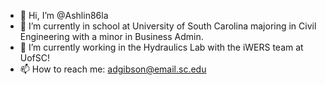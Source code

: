 - 👋 Hi, I’m @Ashlin86la
- 🌱 I’m currently in school at University of South Carolina majoring in Civil Engineering with a minor in Business Admin.
- 💞️ I’m currently working in the Hydraulics Lab with the iWERS team at UofSC!
- 📫 How to reach me: adgibson@email.sc.edu

<!---
Ashlin86la/Ashlin86la is a ✨ special ✨ repository because its `README.md` (this file) appears on your GitHub profile.
You can click the Preview link to take a look at your changes.
--->
